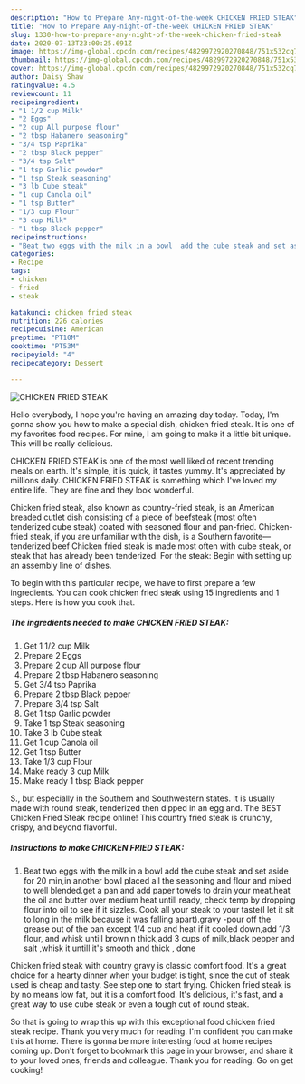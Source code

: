 ```yaml
---
description: "How to Prepare Any-night-of-the-week CHICKEN FRIED STEAK"
title: "How to Prepare Any-night-of-the-week CHICKEN FRIED STEAK"
slug: 1330-how-to-prepare-any-night-of-the-week-chicken-fried-steak
date: 2020-07-13T23:00:25.691Z
image: https://img-global.cpcdn.com/recipes/4829972920270848/751x532cq70/chicken-fried-steak-recipe-main-photo.jpg
thumbnail: https://img-global.cpcdn.com/recipes/4829972920270848/751x532cq70/chicken-fried-steak-recipe-main-photo.jpg
cover: https://img-global.cpcdn.com/recipes/4829972920270848/751x532cq70/chicken-fried-steak-recipe-main-photo.jpg
author: Daisy Shaw
ratingvalue: 4.5
reviewcount: 11
recipeingredient:
- "1 1/2 cup Milk"
- "2 Eggs"
- "2 cup All purpose flour"
- "2 tbsp Habanero seasoning"
- "3/4 tsp Paprika"
- "2 tbsp Black pepper"
- "3/4 tsp Salt"
- "1 tsp Garlic powder"
- "1 tsp Steak seasoning"
- "3 lb Cube steak"
- "1 cup Canola oil"
- "1 tsp Butter"
- "1/3 cup Flour"
- "3 cup Milk"
- "1 tbsp Black pepper"
recipeinstructions:
- "Beat two eggs with the milk in a bowl  add the cube steak and set aside for 20 min,in another bowl placed all the seasoning and flour and mixed to well blended.get a pan and add paper towels to drain your meat.heat the oil and butter over medium heat untill ready, check temp by dropping flour into oil to see if it sizzles. Cook all your steak to your taste(I let it sit to long in the milk because it was falling apart).gravy -pour off the grease out of the pan except 1/4 cup and heat if it cooled down,add 1/3 flour, and whisk untill brown n thick,add 3 cups of milk,black pepper and salt ,whisk it untill it&#39;s smooth and thick , done"
categories:
- Recipe
tags:
- chicken
- fried
- steak

katakunci: chicken fried steak 
nutrition: 226 calories
recipecuisine: American
preptime: "PT10M"
cooktime: "PT53M"
recipeyield: "4"
recipecategory: Dessert

---
```



![CHICKEN FRIED STEAK](https://img-global.cpcdn.com/recipes/4829972920270848/751x532cq70/chicken-fried-steak-recipe-main-photo.jpg)

Hello everybody, I hope you're having an amazing day today. Today, I'm gonna show you how to make a special dish, chicken fried steak. It is one of my favorites food recipes. For mine, I am going to make it a little bit unique. This will be really delicious.

CHICKEN FRIED STEAK is one of the most well liked of recent trending meals on earth. It's simple, it is quick, it tastes yummy. It's appreciated by millions daily. CHICKEN FRIED STEAK is something which I've loved my entire life. They are fine and they look wonderful.

Chicken fried steak, also known as country-fried steak, is an American breaded cutlet dish consisting of a piece of beefsteak (most often tenderized cube steak) coated with seasoned flour and pan-fried. Chicken-fried steak, if you are unfamiliar with the dish, is a Southern favorite—tenderized beef Chicken fried steak is made most often with cube steak, or steak that has already been tenderized. For the steak: Begin with setting up an assembly line of dishes.


To begin with this particular recipe, we have to first prepare a few ingredients. You can cook chicken fried steak using 15 ingredients and 1 steps. Here is how you cook that.

<!--inarticleads1-->

##### The ingredients needed to make CHICKEN FRIED STEAK:

1. Get 1 1/2 cup Milk
1. Prepare 2 Eggs
1. Prepare 2 cup All purpose flour
1. Prepare 2 tbsp Habanero seasoning
1. Get 3/4 tsp Paprika
1. Prepare 2 tbsp Black pepper
1. Prepare 3/4 tsp Salt
1. Get 1 tsp Garlic powder
1. Take 1 tsp Steak seasoning
1. Take 3 lb Cube steak
1. Get 1 cup Canola oil
1. Get 1 tsp Butter
1. Take 1/3 cup Flour
1. Make ready 3 cup Milk
1. Make ready 1 tbsp Black pepper


S., but especially in the Southern and Southwestern states. It is usually made with round steak, tenderized then dipped in an egg and. The BEST Chicken Fried Steak recipe online! This country fried steak is crunchy, crispy, and beyond flavorful. 

<!--inarticleads2-->

##### Instructions to make CHICKEN FRIED STEAK:

1. Beat two eggs with the milk in a bowl  add the cube steak and set aside for 20 min,in another bowl placed all the seasoning and flour and mixed to well blended.get a pan and add paper towels to drain your meat.heat the oil and butter over medium heat untill ready, check temp by dropping flour into oil to see if it sizzles. Cook all your steak to your taste(I let it sit to long in the milk because it was falling apart).gravy -pour off the grease out of the pan except 1/4 cup and heat if it cooled down,add 1/3 flour, and whisk untill brown n thick,add 3 cups of milk,black pepper and salt ,whisk it untill it&#39;s smooth and thick , done


Chicken fried steak with country gravy is classic comfort food. It&#39;s a great choice for a hearty dinner when your budget is tight, since the cut of steak used is cheap and tasty. See step one to start frying. Chicken fried steak is by no means low fat, but it is a comfort food. It&#39;s delicious, it&#39;s fast, and a great way to use cube steak or even a tough cut of round steak. 

So that is going to wrap this up with this exceptional food chicken fried steak recipe. Thank you very much for reading. I'm confident you can make this at home. There is gonna be more interesting food at home recipes coming up. Don't forget to bookmark this page in your browser, and share it to your loved ones, friends and colleague. Thank you for reading. Go on get cooking!
